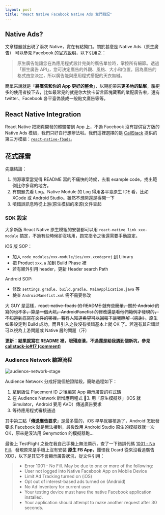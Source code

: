```yaml
---
layout: post
title: "React Native Facebook Native Ads 奮鬥戰記"
---
```


## Native Ads?

文章標題就出現了兩次 Native，實在有點拗口。關於甚麼是 Native Ads（原生廣告） 可以參見 Facebook 的[官方說明](https://developers.facebook.com/docs/audience-network/native-ads)，以下引用之：

> 原生廣告能讓您在為應用程式設計完美的廣告單位時，掌控所有細節。透過「原生廣告 API」，您可決定廣告的外觀、風格、大小和位置。因為廣告的格式由您決定，所以廣告能與應用程式搭配的天衣無縫。

簡單來說就是「**將廣告和你的 App 更好的整合**」，以期能帶來**更多地的點擊**，~~騙~~更多的使用者按下去，比如最常見的就是你大狄卡留言區塊藏著的業配廣告啦，還有 twitter、Facebook 各平臺偽裝成一般貼文廣告等等。

## React Native Integration

React Native 把網頁開發的體驗帶到 App 上，不過 Facebook 沒有提供官方版的 Native Ads 模組，我們只好自行想辦法啦。我們這裡選擇的是 [CallStack](https://callstack.io) 提供的第三方模組：[`react-native-fbads`](https://github.com/callstack-io/react-native-fbads)。

## 花式踩雷

先講結論：

1. 開源專案當覺得 README 寫的不痛快的時候，去看 example code，找出範例比你多寫的地方。
2. 有問題先看 Log。Native Module 的 Log 得用各平臺原生 IDE 看，比如 XCode 或 Android Studio。雖然不想開還是得開一下
3. 噴錯誤訊息時從上游(原生模組的來源)文件查起

### SDK 設定

大多新版 React Native 原生模組的安裝都可以用 `react-native link xxx-module` 搞定，不過有些時候卻沒啥用，跑完指令之後還需要手動設定。

iOS 版 SOP：

* 加入 `node_modules/xxx-module/ios/xxx.xcodeproj` 到 Library
* 把 Product `xxx.a` 加到 Build Phase 裡
* 若有額外引用 header，更新 Header search Path

Android SOP:

* 修改 `settings.gradle`、`build.gradle`、`MainApplication.java` 等
* 檢查 `AndroidManefist.xml` 需不需要修改

大 GUY 是這樣，~~react-native-fbads 的 README 就有些簡單，關於 Android 的寫的也不多，算是一個大坑，AndroidFanefist 的修改還是看他們範例才發現的，不知道到底寫在文件的哪裡，若有人知道希望可以回報下讓我瞭解（感謝）~~。原生如果設定到 Build 成功，而且引入之後沒有噴錯基本上就 OK 了。若還有其它錯誤可以視為上游問題或 Native 層的問題（汗）

**更新：結果就寫在 README 裡，眼殘崩潰，不過還是給我遇到個新坑，參見 [callstack-io#17 (comment)](https://github.com/callstack-io/react-native-fbads/issues/17#issuecomment-269749636)**

### Audience Network 驗證流程

![audience-network-stage](https://lh3.googleusercontent.com/wbd3rYblzS8AnyIt1KPeYJcJW3oKcmk55Fa2K5wZj5d6mIkJ4Ir627vhrE4f7b3ukiim7pI92nZhZADT4C7quX_siaYWwUEOS0xeqsGpkz9k0OBHg9KGp_4xlUx0osVB_HUO4ZBb4sdziMM0bMXP7UgT1WlXx1ysG1XTcN5EHeLdtpBzBq-YUnK3yZ_gSaPJo6CusCaehMkym9FRr4hRBjyfVol4tMwZdzmtALbKMqhaiqfDkYuX8vsEeDp9Og2WhZSdigzVH8Q085LBg2AV0aG3-c5OXna50HavXEiE_T5baB-zPKoWlKiqDgflAM32_Br9DcXGxdHh7FxA6u7yS5I7Zj_Q1w5Ff_6Eo7RufuwkjnTyDxq8Y_PexEU2QhQmYAMjFNLkCQlzxzV6BRtb8oDOFc5c20c1OI2k7gagkVwXeUKfA1RBjihghVrpVMhCSbHiGohKA2ntI8Il6iXqcABQ0MWU90EmXJZaEsO7D9UU0VwC_GFWAw4aYvRQCTw7hLAm9FTQvS4okPGR47OmJpyXrf7l0Qv8VrgCEiigZos6NfmGceeBRkj8xBhv63F7WjGmT_He5DUtk8I6yce6_WRh8XQ0HwKJnkX19EHZqk02oDxzqy9PTw=w801-h353-no)

Audience Network 分成好幾個驗證階段，簡略過程如下：

1. 拿到版位 Placement ID 之後編寫 App 顯示廣告的程式碼
2. 在 Audience Network 新增應用程式
3. 用「原生模擬器」（iOS 就 Simulator，Android 要用 AVD）傳送廣告要求
4. 等待應用程式審核通過

其中第三點「**傳送廣告要求**」是最多雷的，iOS 早早就審核過了，Android 怎麽發要求 Facebook 就是無法接到，最後改用 Android Studio 原生的模擬器就一次 OK，原來是沒法用 Genymotion 的模擬器跑...

最後上 TestFlight 之後在我自己手機上無法顯示，查了一下錯誤代碼 [1001 - No Fill](https://developers.facebook.com/docs/audience-network/testing)，發現原來是手機上沒有安裝 **原生 FB App**，難怪我 Dcard 從來沒看過廣告 XDD，以下是其它不會顯示廣告狀況，從文件引用：

> * Error 1001 - No Fill. May be due to one or more of the following:
> * User not logged into Native Facebook App on Mobile Device
> * Limit Ad Tracking turned on (iOS)
> * Opt out of interest-based ads turned on (Android)
> * No Ad Inventory for current user
> * Your testing device must have the native Facebook application installed.
> * Your application should attempt to make another request after 30 seconds.
